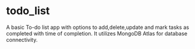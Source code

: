# todo_list
A basic To-do list app with options to add,delete,update and mark tasks as completed with time of completion. It utilizes MongoDB Atlas for database connectivity.
